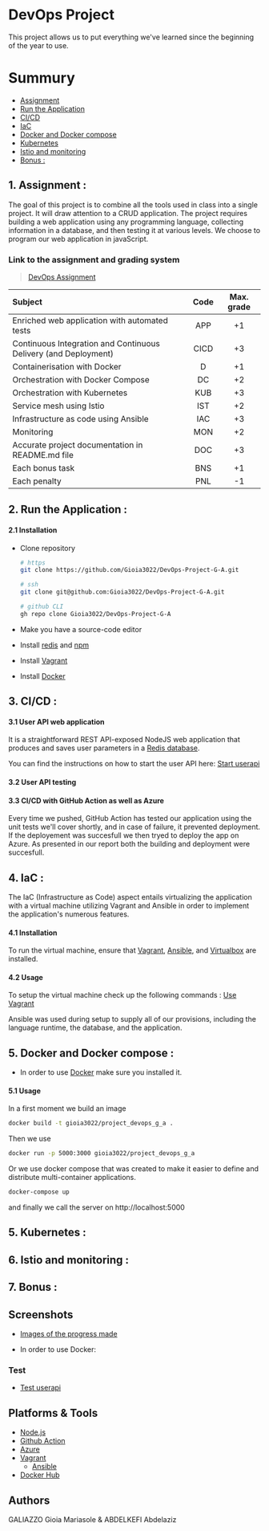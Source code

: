 # DevOps Project

This project allows us to put everything we've learned since the beginning of the year to use.

# Summury
- [Assignment](#1-Assignment-)
- [Run the Application](#2-Run-the-Application-)
- [CI/CD](#3-CI/CD-)
- [IaC](#4-IaC-)
- [Docker and Docker compose](#5-docker-and-docker-compose-)
- [Kubernetes](#6-Kubernetes-)
- [Istio and monitoring](#7-Istio-and-monitoring-)
- [Bonus :](#8-Bonus-)

## 1. Assignment :

The goal of this project is to combine all the tools used in class into a single project. It will draw attention to a CRUD application.
The project requires building a web application using any programming language, collecting information in a database, and then testing it at various levels.
We choose to program our web application in javaScript.

### Link to the assignment and grading system


> [DevOps Assignment](https://github.com/adaltas/ece-devops-2022-fall/blob/main/project/instructions.md)

| Subject                                                         |   Code    | Max. grade|
|:----------------------------------------------------------------|:---------:|:---------:|
| Enriched web application with automated tests                   |   APP     |    +1     |
| Continuous Integration and Continuous Delivery (and Deployment) |   CICD    |    +3     |
| Containerisation with Docker                                    |   D       |    +1     |
| Orchestration with Docker Compose                               |   DC      |    +2     |
| Orchestration with Kubernetes	                                  |   KUB     |    +3     |
| Service mesh using Istio                                        |   IST     |    +2     |
| Infrastructure as code using Ansible                            |   IAC     |    +3     |
| Monitoring                                                      |   MON     |    +2     |
| Accurate project documentation in README.md file                |   DOC     |    +3     |
| Each bonus task                                                 |   BNS     |    +1     |
| Each penalty                                                    |   PNL     |    -1     |

## 2. Run the Application :
#### 2.1 Installation

* Clone repository
    ```sh
    # https
    git clone https://github.com/Gioia3022/DevOps-Project-G-A.git
    ```
    ```sh
    # ssh
    git clone git@github.com:Gioia3022/DevOps-Project-G-A.git
    ```
    ```sh
    # github CLI
    gh repo clone Gioia3022/DevOps-Project-G-A
    ```

* Make you have a source-code editor
* Install [redis](https://vitux.com/install-redis-on-ubuntu/#:~:text=Installing%20Redis%20on%20Ubuntu%2020.04.%201%20Step%20%23,Check%20the%20Status%20of%20the%20Redis%20Service%3A%20) and [npm](https://phoenixnap.com/kb/install-latest-node-js-and-nmp-on-ubuntu#:~:text=1%20Type%20the%20command%3A%20sudo%20apt%20update%202,apt%20install%20npm%205%20Verify%20the%20installed%20version%3A)
* Install [Vagrant](iac/README.md#prerequisite)
* Install [Docker](https://www.docker.com/get-started)

## 3. CI/CD :

#### 3.1 User API web application
It is a straightforward REST API-exposed NodeJS web application that produces and saves user parameters in a [Redis database](https://redis.io/).

You can find the instructions on how to start the user API here: [Start userapi](./userapi/README.md#Installation)

#### 3.2 User API testing

#### 3.3 CI/CD with GitHub Action as well as Azure
Every time we pushed, GitHub Action has tested our application using the unit tests we'll cover shortly, and in case of failure, it prevented deployment. If the deployement was succesfull we then tryed to deploy the app on Azure. As presented in our report both the building and deployment were succesfull.

## 4. IaC :
The IaC (Infrastructure as Code) aspect entails virtualizing the application with a virtual machine utilizing Vagrant and Ansible in order to implement the application's numerous features.

#### 4.1 Installation
To run the virtual machine, ensure that [Vagrant](https://www.vagrantup.com/), [Ansible](https://docs.ansible.com/ansible/latest/index.html), and [Virtualbox](https://www.virtualbox.org/wiki/Downloads) are installed.

#### 4.2 Usage
To setup the virtual machine check up the following commands : [Use Vagrant](iac/README.md#usage)

Ansible was used during setup to supply all of our provisions, including the language runtime, the database, and the application.

## 5. Docker and Docker compose :

* In order to use [Docker](https://docs.docker.com/get-docker/) make sure you installed it.

#### 5.1 Usage

In a first moment we build an image

```sh
docker build -t gioia3022/project_devops_g_a .
```

Then we use

```sh
docker run -p 5000:3000 gioia3022/project_devops_g_a
```

Or we use docker compose that was created to make it easier to define and distribute multi-container applications.

```sh
docker-compose up
```

and finally we call the server on http://localhost:5000

## 5. Kubernetes :

## 6. Istio and monitoring :

## 7. Bonus :


## Screenshots
- [Images of the progress made](/images)






- In order to use Docker:


### Test

- [Test userapi](./userapi/README.md#testing)

## Platforms & Tools

- [Node.js](https://nodejs.org/en/)
- [Github Action](https://github.com/Gioia3022/DevOps-Project-G-A/actions)
- [Azure](https://portal.azure.com/#home)
- [Vagrant](https://www.vagrantup.com/)
    - [Ansible](https://docs.ansible.com/ansible/latest/index.html)
- [Docker Hub](https://hub.docker.com)

## Authors

GALIAZZO Gioia Mariasole & ABDELKEFI Abdelaziz
